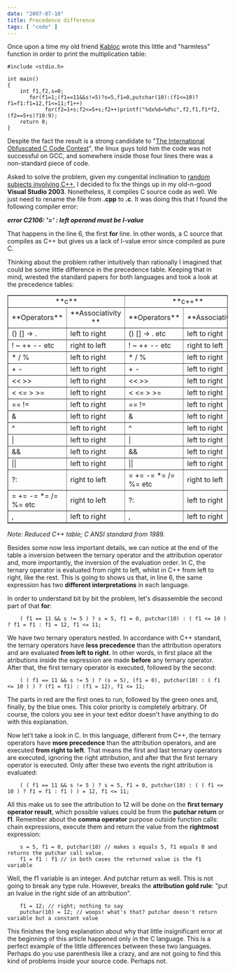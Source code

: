 ```yaml
---
date: "2007-07-10"
title: Precedence difference
tags: [ "code" ]
---
```

Once upon a time my old friend [Kabloc](http://www.kabloc.com.br) wrote this little and "harmless" function in order to print the multiplication table:

```
#include <stdio.h>

int main()
{
	int f1,f2,s=0;
	   for(f1=1;(f1==11&&s!=5)?s=5,f1=0,putchar(10):(f1<=10)?f1=f1:f1=12,f1<=11;f1++)
			for(f2=1+s;f2<=5+s;f2++)printf("%dx%d=%d%c",f2,f1,f1*f2,(f2==5+s)?10:9);
	return 0;
} 

```

Despite the fact the result is a strong candidate to "[The International Obfuscated C Code Contest](http://www.ioccc.org)", the linux guys told him the code was not successful on GCC, and somewhere inside those four lines there was a non-standard piece of code.

Asked to solve the problem, given my congenital inclination to [random subjects involving C++](/disassembling-the-array-operator), I decided to fix the things up in my old-n-good **Visual Studio 2003**. Nonetheless, it compiles C source code as well. We just need to rename the file from **.cpp** to **.c**. It was doing this that I found the following compiler error:

**_error C2106: '=' : left operand must be l-value_**

That happens in the line 6, the first **for** line. In other words, a C source that compiles as C++ but gives us a lack of l-value error since compiled as pure C.

Thinking about the problem rather intuitively than rationally I imagined that could be some little difference in the precedence table. Keeping that in mind, wrested the standard papers for both languages and took a look at the precedence tables:

<table width="80%" cellspacing="1" border="1" >
<tbody >
<tr >

<td colspan="2" align="center" >**c**
</td>

<td colspan="2" align="center" >**c++**
</td>
</tr>
<tr >

<td >**Operators**
</td>

<td align="center" >**Associativity **
</td>

<td align="center" >**Operators**
</td>

<td align="center" >**Associativity**
</td>
</tr>
<tr >

<td >() [] -> .
</td>

<td >left to right
</td>

<td >() [] -> . etc
</td>

<td >left to right
</td>
</tr>
<tr >

<td >! ~ ++ -- etc
</td>

<td >right to left
</td>

<td >! ~ ++ -- etc
</td>

<td >right to left
</td>
</tr>
<tr >

<td >* / % 
</td>

<td >left to right
</td>

<td >* / %
</td>

<td >left to right
</td>
</tr>
<tr >

<td >+ - 
</td>

<td >left to right
</td>

<td >+ -
</td>

<td >left to right
</td>
</tr>
<tr >

<td ><< >>
</td>

<td >left to right
</td>

<td ><< >>
</td>

<td >left to right
</td>
</tr>
<tr >

<td >< <= > >= 
</td>

<td >left to right
</td>

<td >< <= > >=
</td>

<td >left to right
</td>
</tr>
<tr >

<td >== != 
</td>

<td >left to right
</td>

<td >== !=
</td>

<td >left to right
</td>
</tr>
<tr >

<td >&
</td>

<td >left to right
</td>

<td >&
</td>

<td >left to right
</td>
</tr>
<tr >

<td >^ 
</td>

<td >left to right
</td>

<td >^ 
</td>

<td >left to right
</td>
</tr>
<tr >

<td >| 
</td>

<td >left to right
</td>

<td >| 
</td>

<td >left to right
</td>
</tr>
<tr >

<td >&&
</td>

<td >left to right
</td>

<td >&&
</td>

<td >left to right
</td>
</tr>
<tr >

<td >|| 
</td>

<td >left to right
</td>

<td >|| 
</td>

<td >left to right
</td>
</tr>
<tr >

<td >?: 
</td>

<td >right to left
</td>

<td >= += -= *= /= %= etc
</td>

<td >right to left
</td>
</tr>
<tr >

<td >= += -= *= /= %= etc
</td>

<td >right to left
</td>

<td >?:
</td>

<td >left to right
</td>
</tr>
<tr >

<td >, 
</td>

<td >left to right
</td>

<td >,
</td>

<td >left to right
</td>
</tr>
</tbody>
</table>

_Note: Reduced C++ table; C ANSI standard from 1989._

Besides some now less important details, we can notice at the end of the table a inversion between the ternary operator and the attribution operator and, more importantly, the inversion of the evaluation order. In C, the ternary operator is evaluated from right to left, whilst in C++ from left to right, like the rest. This is going to shows us that, in line 6, the same expression has two **different interpretations** in each language.

In order to understand bit by bit the problem, let's disassemble the second part of that **for**:

```
    ( f1 == 11 && s != 5 ) ? s = 5, f1 = 0, putchar(10) : ( f1 <= 10 ) ? f1 = f1 : f1 = 12, f1 <= 11; 
```

We have two ternary operators nestled. In accordance with C++ standard, the ternary operators have **less precedence** than the attribution operators and are evaluated **from left to right**. In other words, in first place all the atributions inside the expression are made **before** any ternary operator. After that, the first ternary operator is executed, followed by the second:

```
    ( ( f1 == 11 && s != 5 ) ? (s = 5), (f1 = 0), putchar(10) : ( f1 <= 10 ) ) ? (f1 = f1) : (f1 = 12), f1 <= 11; 
```

The parts in red are the first ones to run, followed by the green ones and, finally, by the blue ones. This color priority is completely arbitrary. Of course, the colors you see in your text editor doesn't have anything to do with this explanation.

Now let't take a look in C. In this language, different from C++, the ternary operators have **more precedence** than the attribution operators, and are executed **from right to left**. That means the first and last ternary operators are executed, ignoring the right attribution, and after that the first ternary operator is executed. Only after these two events the right attribution is evaluated:

```
    ( ( f1 == 11 && s != 5 ) ? s = 5, f1 = 0, putchar(10) : ( ( f1 <= 10 ) ? f1 = f1 : f1 ) ) = 12, f1 <= 11;
```

All this make us to see the attribution to 12 will be done on the **first ternary operator result**, which possible values could be from the **putchar return** or **f1**. Remember about the **comma operator** purpose outside function calls: chain expressions, execute them and return the value from the **rightmost** expression:

```
    s = 5, f1 = 0, putchar(10) // makes s equals 5, f1 equals 0 and returns the putchar call value.
    f1 = f1 : f1 // in both cases the returned value is the f1 variable
```

Well, the f1 variable is an integer. And putchar return as well. This is not going to break any type rule. However, breaks the **attribution gold rule**: "put an lvalue in the right side of an attribution".

```
    f1 = 12; // right; nothing to say
    putchar(10) = 12; // woops! what's that? putchar doesn't return variable but a constant value
```

This finishes the long explanation about why that little insignificant error at the beginning of this article happened only in the C language. This is a perfect example of the little differences between these two languages. Perhaps do you use parenthesis like a crazy, and are not going to find this kind of problems inside your source code. Perhaps not.
